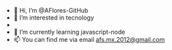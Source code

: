 - 👋 Hi, I’m @AFlores-GitHub
- 👀 I’m interested in tecnology
- 
- 🌱 I’m currently learning javascript-node
- 📫 You can find me via email afs.mx.2012@gmail.com

<!---
AFlores-GitHub/AFlores-GitHub is a ✨ special ✨ repository because its `README.md` (this file) appears on your GitHub profile.
You can click the Preview link to take a look at your changes.
--->
